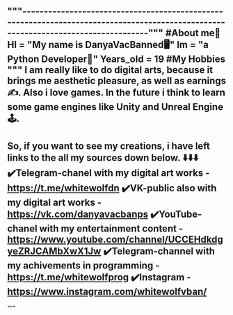 """-----------------------------------------------------------------------------------------------------------------------------------"""
#About me👤
HI = "My name is DanyaVacBanned🖥"
Im = "a Python Developer🐍"
Years_old = 19
#My Hobbies
"""
I am really like to do digital arts, because it brings me aesthetic pleasure, as well as earnings✍️.
Also i love games. In the future i think to learn some game engines like Unity and Unreal Engine🕹.
-------
So, if you want to see my creations, i have left links to the all my sources down below.
⬇️⬇️⬇️
✔️Telegram-chanel with my digital art works - https://t.me/whitewolfdn
✔️VK-public also with my digital art works - https://vk.com/danyavacbanps
✔️YouTube-chanel with my entertainment content - https://www.youtube.com/channel/UCCEHdkdgyeZRJCAMbXwX1Jw
✔️Telegram-channel with my achivements in programming - https://t.me/whitewolfprog
✔️Instagram - https://www.instagram.com/whitewolfvban/
--------
"""
